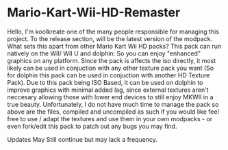 # Mario-Kart-Wii-HD-Remaster
Hello, I'm koolkreate one of the many people responsible for managing this project.
To the release section, will be the latest version of the modpack.
What sets this apart from other Mario Kart Wii HD packs?
This pack can run natively on the WII/ WII U and dolphin: So you can enjoy "enhanced" graphics on any platform.
Since the pack is affects the iso directly, it most likely can be used in conjuction with any other texture pack you want (So for dolphin this pack can be used in conjuction with another HD Texture Pack).
Due to this pack being ISO Based, it can be used on dolphin to improve graphics with minimal added lag, since external textures aren't neccesary allowing those with lower end devices to still enjoy MKWII in a true beauty.
Unfortunately, I do not have much time to manage the pack so above are the files, compiled and uncompiled as such if you would like feel free to use / adapt the textures and use them in your own modpacks - or even fork/edit this pack to patch out any bugs you may find.

Updates May Still continue but may lack a frequency.
